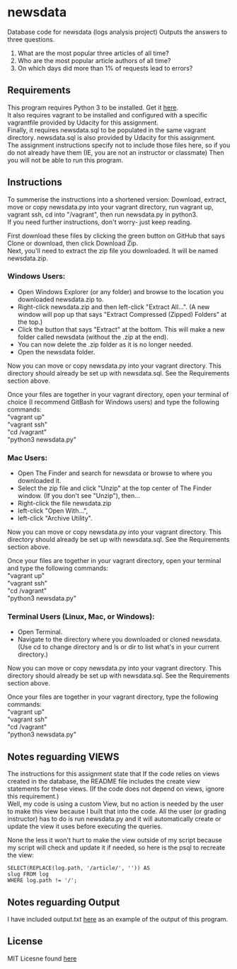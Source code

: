 # newsdata
Database code for newsdata (logs analysis project)
Outputs the answers to three questions.
1. What are the most popular three articles of all time?
2. Who are the most popular article authors of all time?
3. On which days did more than 1% of requests lead to errors?

## Requirements
This program requires Python 3 to be installed.
Get it [here](https://www.python.org/downloads/).  
It also requires vagrant to be installed and configured with a specific
vagrantfile provided by Udacity for this assignment.  
Finally, it requires newsdata.sql to be populated in the same vagrant
directory. newsdata.sql is also provided by Udacity for this assignment.  
The assignment instructions specify not to include those files here, so if you
do not already have them (IE, you are not an instructor or classmate) Then
you will not be able to run this program.  

## Instructions
To summerise the instructions into a shortened version:
Download, extract, move or copy newsdata.py into your vagrant directory,
run vagrant up, vagrant ssh, cd into "/vagrant", then run newsdata.py in
python3.  
If you need further instructions, don't worry- just keep reading.  

First download these files by clicking the green button on GitHub that says
Clone or download, then click Download Zip.  
Next, you'll need to extract the zip file you downloaded. It will be named
newsdata.zip.  

### Windows Users:
- Open Windows Explorer (or any folder) and browse to the location you
downloaded newsdata.zip to.
- Right-click newsdata.zip and then left-click "Extract All...".
(A new window will pop up that says "Extract Compressed (Zipped) Folders"
at the top.)
- Click the button that says "Extract" at the bottom.
This will make a new folder called newsdata (without the .zip at
the end).
- You can now delete the .zip folder as it is no longer needed.
- Open the newsdata folder.

Now you can move or copy newsdata.py into your vagrant directory.
This directory should already be set up with newsdata.sql. See the Requirements
section above.

Once your files are together in your vagrant directory, open your terminal of
choice (I recommend GitBash for Windows users) and type the following
commands:  
"vagrant up"  
"vagrant ssh"  
"cd /vagrant"  
"python3 newsdata.py"  

### Mac Users:
- Open The Finder and search for newsdata or browse to where you
downloaded it.
- Select the zip file and click "Unzip" at the top center of The Finder window.
(If you don't see "Unzip"), then...
- Right-click the file newsdata.zip
- left-click "Open With...",
- left-click "Archive Utility".

Now you can move or copy newsdata.py into your vagrant directory.
This directory should already be set up with newsdata.sql. See the Requirements
section above.

Once your files are together in your vagrant directory, open your terminal and
type the following commands:  
"vagrant up"  
"vagrant ssh"  
"cd /vagrant"  
"python3 newsdata.py"  

### Terminal Users (Linux, Mac, or Windows):
- Open Terminal.
- Navigate to the directory where you downloaded or cloned newsdata.
(Use cd to change directory and ls or dir to list what's in your current
directory.)

Now you can move or copy newsdata.py into your vagrant directory.
This directory should already be set up with newsdata.sql. See the Requirements
section above.

Once your files are together in your vagrant directory, type the following
commands:  
"vagrant up"  
"vagrant ssh"  
"cd /vagrant"  
"python3 newsdata.py"  

## Notes reguarding VIEWS
The instructions for this assignment state that If the code relies on views
created in the database, the README file includes the create view statements
for these views.
(If the code does not depend on views, ignore this requirement.)  
Well, my code is using a custom View, but no action is needed by the user to
make this view because I built that into the code. All the user (or grading
instructor) has to do is run newsdata.py and it will automatically create or
update the view it uses before executing the queries.

None the less it won't hurt to make the view outside of my script because my
script will check and update it if needed, so here is the psql to recreate
the view:  

```CREATE OR REPLACE VIEW slug_from_path AS
SELECT(REPLACE(log.path, '/article/', '')) AS
slug FROM log
WHERE log.path != '/';
```  

## Notes reguarding Output
I have included output.txt [here](output.txt) as an example of the output of
this program.  

## License
MIT Licesne found [here](LICENSE.md)

